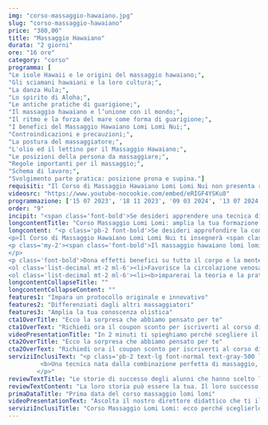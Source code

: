 ```yaml
---
img: "corso-massaggio-hawaiano.jpg"
slug: "corso-massaggio-hawaiano"
price: "380,00"
title: "Massaggio Hawaiano"
durata: "2 giorni"
ore: "16 ore"
category: "corso"
programma: [
"Le isole Hawaii e le origini del massaggio hawaiano;",
"Gli sciamani hawaiani e la loro cultura;",
"La danza Hula;",
"Lo spirito di Aloha;",
"Le antiche pratiche di guarigione;",
"Il massaggio hawaiano e l’unione con il mondo;",
"Il ritmo e la forza del mare come forma di guarigione;",
"I benefici del Massaggio Hawaiano Lomi Lomi Nui;",
"Controindicazioni e precauzioni;",
"La postura del massaggiatore;",
"L'olio ed il lettino per il Massaggio Hawaiano;",
"Le posizioni della persona da massaggiare;",
"Regole importanti per il massaggio;",
"Schema di lavoro;",
"Svolgimento parte pratica: posizione prona e supina."]
requisiti: "Il Corso di Massaggio Hawaiano Lomi Lomi Nui non presenta requisiti ed è un corso aperto a tutti."
videosrc: "https://www.youtube-nocookie.com/embed/eRIGF4YSKu8"
programmazione: ['15 07 2023', '18 11 2023', '09 03 2024', '13 07 2024', '23 11 2024']  
order: "9"
incipit: "<span class='font-bold'>Se desideri apprendere una tecnica di massaggio poco conosciuta</span> ma tanto efficace <span class='font-bold'>che ti permetterà di differenziarti nel mondo del massaggio, devi assolutamente iscriverti al corso Hawaiano Lomi Lomi Nui.</span> <span class='block py-2'>Richiedi maggiori informazioni e scopri la sorpresa che ti abbiamo riservato.</span>"
longcontentTitle: "Corso Massaggio Lomi Lomi: amplia la tua formazione olistica con il corso di massaggio hawaiano"            
longcontent: "<p class='pb-2 font-bold'>Se desideri approfondire la conoscenza del mondo olistico, questo è il corso di massaggio giusto per te.</p> 
<p>Il Corso di Massaggio Hawaiano Lomi Lomi Nui ti insegnerà <span class='font-bold'>una tecnica olistica che nasce dalla filosofia di vita polinesiana chiamata huna, il “segreto”</span>. Questa filosofia si basa sull’idea che ognuno di noi crea la propria realtà con i propri pensieri, sentimenti e azioni e che possiamo cambiare le nostre convinzioni limitanti per realizzare i nostri desideri.</p>
<p class='my-2'><span class='font-bold'>Il massaggio hawaiano lomi lomi nui è una tecnica di manipolazione fisica e bioenergetica che agisce su tutto il corpo con movimenti fluidi e ritmici</span>, alternando dolcezza ed energia, lentezza e rapidità, intensità e leggerezza. <span class='font-bold'>Il tutto per far sentire fluttuare dell’acqua intorno al corpo con movimenti che ricordano le onde dell’oceano</span> senza essere immersi nell’acqua.
</p>
<p class='font-bold'>Dona effetti benefici su tutto il corpo e la mente:</p>
<ol class='list-decimal mt-2 ml-6'><li>Favorisce la circolazione venosa, linfatica e arteriosa;</li><li>stimola il metabolismo e l’eliminazione delle tossine;</li><li>allunga e rilassa i tessuti molli e le articolazioni;</li><li>crea calore e benessere.</li></ol><p class='mt-2 font-bold'>Durante il corso massaggio lomi lomi:</p> 
<ol class='list-decimal mt-2 ml-6'><li><b>imparerai la teoria e la pratica del massaggio</b>;</li><li>studierai la filosofia huna e le sue applicazioni;</li><li><b>approfondirai le tecniche di manipolazione con le mani e gli avambracci</b> su tutto il corpo. </li></ol><p class='my-2'>Il corso ti renderà in grado di praticare un massaggio hawaiano lomi lomi nui efficace e sicuro, ottenendo un’azione riflessa su tutto il sistema connettivo.</p>"
longcontentCollapseTitle: ""
longcontentCollapseContent: ""
features1: "Impara un protocollo originale e innovativo"
features2: "Differenziati dagli altri massaggiatori"
features3: "Amplia la tua conoscenza olistica"  
cta1OverTitle: "Ecco la sorpresa che abbiamo pensato per te"
cta1OverText: "Richiedi ora il coupon sconto per iscriverti al corso di massaggio hawaiano"
videoPresentationTitle: "In 2 minuti ti spieghiamo perché scegliere il corso di massaggio Hawaiano Lomi Lomi Nui"
cta2OverTitle: "Ecco la sorpresa che abbiamo pensato per te"
cta2OverText: "Richiedi ora il coupon sconto per iscriverti al corso di massaggio hawaiano"
serviziInclusiText: "<p class='pb-2 text-lg font-normal text-gray-500 lg:text-xl sm:px-16 lg:px-48 text-justify'>
         <b>Una tecnica nata dalla combinazione perfetta di massaggio, respirazione e danza.</b> Una tecnica che utilizza dolci e intensi movimenti per ricordare la forza del mare. <b>Una tecnica poco conosciuta che ti permetterà di ampliare la tua formazione e aprirti a nuove opportunità lavorative.</b> Contattaci ora per iscriverti al nostro corso. 
        </p>"
reviewTextTitle: "Le storie di successo degli alunni che hanno scelto la nostra scuola di massaggio"        
reviewTextContent: "La loro storia può essere la tua. Il loro successo puoi ottenerlo anche tu.<span class='block py-2'>Cosa aspetti? Scegli anche tu di essere finalmente felice del lavoro che scegli.</span>" 
primaDataTitle: "Prima data del corso massaggio lomi lomi"
videoPresentationText: "Ascolta il nostro direttore didattico che ti illustra i vantaggi del corso massaggio lomi lomi."
serviziInclusiTitle: "Corso Massaggio Lomi Lomi: ecco perché sceglierlo"
---
```

